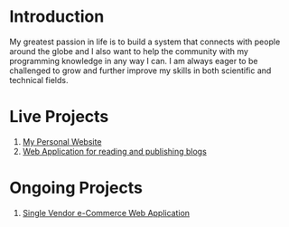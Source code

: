 # Introduction
My greatest passion in life is to build a system that connects with people around the globe and I also want to help the community with my programming knowledge in any way I can. I am always eager to be challenged to grow and further improve my skills in both scientific and technical fields. 

# Live Projects
1. [My Personal Website](https://www.surajpheudin.com.np/)
2. [Web Application for reading and publishing blogs](https://project-blooog.vercel.app/)

# Ongoing Projects
1. [Single Vendor e-Commerce Web Application](https://commerce-fox.vercel.app/)
